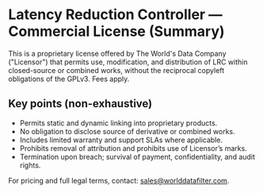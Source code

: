 # Latency Reduction Controller — Commercial License (Summary)

This is a proprietary license offered by The World's Data Company ("Licensor") that permits use,
modification, and distribution of LRC within closed-source or combined works, without the reciprocal
copyleft obligations of the GPLv3. Fees apply.

## Key points (non-exhaustive)

- Permits static and dynamic linking into proprietary products.
- No obligation to disclose source of derivative or combined works.
- Includes limited warranty and support SLAs where applicable.
- Prohibits removal of attribution and prohibits use of Licensor’s marks.
- Termination upon breach; survival of payment, confidentiality, and audit rights.

For pricing and full legal terms, contact: [sales@worlddatafilter.com](mailto:sales@worlddatafilter.com).
